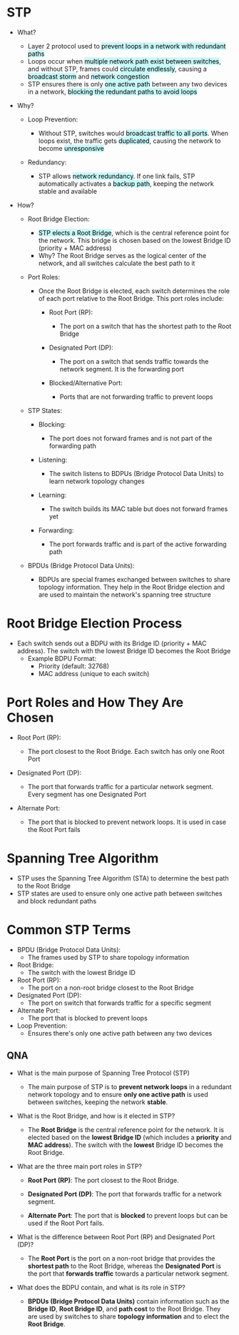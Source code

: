 # STP
- What?
	- Layer 2 protocol used to <mark style="background: #ABF7F7A6;">prevent loops in a network with redundant paths</mark>
	- Loops occur when <mark style="background: #ABF7F7A6;">multiple network path exist between switches</mark>, and without STP, frames could <mark style="background: #ABF7F7A6;">circulate endlessly</mark>, causing a <mark style="background: #ABF7F7A6;">broadcast storm</mark> and <mark style="background: #ABF7F7A6;">network congestion</mark>
	- STP ensures there is only <mark style="background: #ABF7F7A6;">one active path</mark> between any two devices in a network, <mark style="background: #ABF7F7A6;">blocking the redundant paths to avoid loops</mark>
- Why?
	- Loop Prevention:
		- Without STP, switches would <mark style="background: #ABF7F7A6;">broadcast traffic to all ports</mark>. When loops exist, the traffic gets <mark style="background: #ABF7F7A6;">duplicated</mark>, causing the network to become <mark style="background: #ABF7F7A6;">unresponsive</mark>
		
	- Redundancy:
		- STP allows <mark style="background: #ABF7F7A6;">network redundancy</mark>. If one link fails, STP automatically activates a <mark style="background: #ABF7F7A6;">backup path</mark>, keeping the network stable and available
		
- How?
	- Root Bridge Election:
		- <mark style="background: #ABF7F7A6;">STP elects a Root Bridge</mark>, which is the central reference point for the network. This bridge is chosen based on the lowest Bridge ID (priority + MAC address)
		- Why? The Root Bridge serves as the logical center of the network, and all switches calculate the best path to it
		
	- Port Roles:
		- Once the Root Bridge is elected, each switch determines the role of each port relative to the Root Bridge. This port roles include:
			- Root Port (RP):
				- The port on a switch that has the shortest path to the Root Bridge
				
			- Designated Port (DP):
				- The port on a switch that sends traffic towards the network segment. It is the forwarding port
				
			- Blocked/Alternative Port:
				- Ports that are not forwarding traffic to prevent loops
				
	- STP States:
		- Blocking:
			- The port does not forward frames and is not part of the forwarding path
			
		- Listening:
			- The switch listens to BDPUs (Bridge Protocol Data Units) to learn network topology changes
			
		- Learning:
			- The switch builds its MAC table but does not forward frames yet
			
		- Forwarding:
			- The port forwards traffic and is part of the active forwarding path
			
	- BPDUs (Bridge Protocol Data Units):
		- BDPUs are special frames exchanged between switches to share topology information. They help in the Root Bridge election and are used to maintain the network's spanning tree structure

# Root Bridge Election Process
- Each switch sends out a BDPU with its Bridge ID (priority + MAC address). The switch with the lowest Bridge ID becomes the Root Bridge
	- Example BDPU Format:
		- Priority (default: 32768)
		- MAC address (unique to each switch)

# Port Roles and How They Are Chosen
- Root Port (RP):
	- The port closest to the Root Bridge. Each switch has only one Root Port
	
- Designated Port (DP):
	- The port that forwards traffic for a particular network segment. Every segment has one Designated Port
	
- Alternate Port:
	- The port that is blocked to prevent network loops. It is used in case the Root Port fails

# Spanning Tree Algorithm
- STP uses the Spanning Tree Algorithm (STA) to determine the best path to the Root Bridge
- STP states are used to ensure only one active path between switches and block redundant paths

# Common STP Terms
- BPDU (Bridge Protocol Data Units):
	- The frames used by STP to share topology information
- Root Bridge:
	- The switch with the lowest Bridge ID
- Root Port (RP):
	- The port on a non-root bridge closest to the Root Bridge
- Designated Port (DP):
	- The port on switch that forwards traffic for a specific segment
- Alternate Port:
	- The port that is blocked to prevent loops
- Loop Prevention:
	- Ensures there's only one active path between any two devices

## QNA
- What is the main purpose of Spanning Tree Protocol (STP)
	- The main purpose of STP is to **prevent network loops** in a redundant network topology and to ensure **only one active path** is used between switches, keeping the network **stable**.
	
- What is the Root Bridge, and how is it elected in STP?
	- The **Root Bridge** is the central reference point for the network. It is elected based on the **lowest Bridge ID** (which includes a **priority** and **MAC address**). The switch with the **lowest** Bridge ID becomes the Root Bridge.
	
- What are the three main port roles in STP?
	- **Root Port (RP)**: The port closest to the Root Bridge.
    
	- **Designated Port (DP)**: The port that forwards traffic for a network segment.
    
	- **Alternate Port**: The port that is **blocked** to prevent loops but can be used if the Root Port fails.
	
- What is the difference between Root Port (RP) and Designated Port (DP)?
	- The **Root Port** is the port on a non-root bridge that provides the **shortest path** to the Root Bridge, whereas the **Designated Port** is the port that **forwards traffic** towards a particular network segment.
	
- What does the BDPU contain, and what is its role in STP?
	-  **BPDUs (Bridge Protocol Data Units)** contain information such as the **Bridge ID**, **Root Bridge ID**, and **path cost** to the Root Bridge. They are used by switches to share **topology information** and to elect the **Root Bridge**.